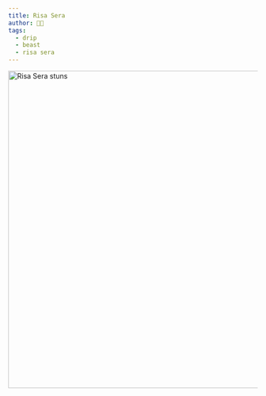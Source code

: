 ```yaml
---
title: Risa Sera
author: 😶‍🌫️
tags: 
  - drip
  - beast
  - risa sera
---
```

<img src="/assets/risa sera.jpg" alt="Risa Sera stuns" width="640">